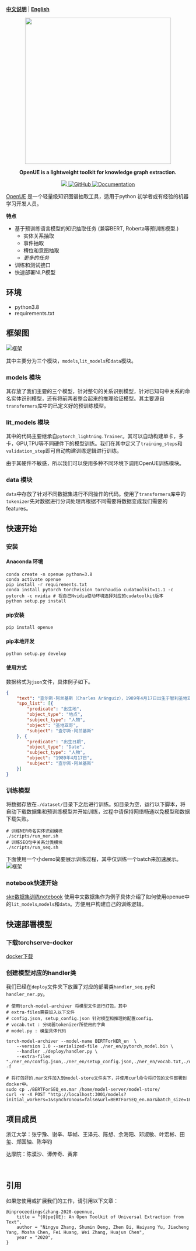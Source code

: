 [**中文说明**](https://github.com/zjunlp/OpenUE/blob/main/README.md) | [**English**](https://github.com/zjunlp/OpenUE/blob/main/README_EN.md)
<p align="center">
    <a href="https://github.com/zjunlp/openue"> <img src="https://github.com/zjunlp/OpenUE/blob/main/imgs/logo.png" width="400"/></a>
</p>

<p align="center">
<strong> OpenUE is a lightweight toolkit for knowledge graph extraction. 
    </strong>
</p>
    <p align="center">
    <a href="https://badge.fury.io/py/openue">
        <img src="https://badge.fury.io/py/openue.svg">
    </a>
    <a href="https://github.com/zjunlp/OpenUE/blob/main/LICENSE">
        <img alt="GitHub" src="https://img.shields.io/github/license/zjunlp/openue.svg?color=green">
    </a>
        <a href="http://openue.top">
        <img alt="Documentation" src="https://img.shields.io/website/http/huggingface.co/transformers/index.html.svg?down_color=red&down_message=offline&up_message=online">
    </a>
</p>

[OpenUE](https://aclanthology.org/2020.emnlp-demos.1/) 是一个轻量级知识图谱抽取工具，适用于python 初学者或有经验的机器学习开发人员。

**特点**


  - 基于预训练语言模型的知识抽取任务 (兼容BERT, Roberta等预训练模型.)
    - 实体关系抽取
    - 事件抽取
    - 槽位和意图抽取
    - <em> 更多的任务 </em>
  - 训练和测试接口
  - 快速部署NLP模型

## 环境

  - python3.8
  - requirements.txt


## 框架图

![框架](./imgs/overview1.png)

其中主要分为三个模块，`models`,`lit_models`和`data`模块。

### models 模块

其存放了我们主要的三个模型，针对整句的关系识别模型，针对已知句中关系的命名实体识别模型，还有将前两者整合起来的推理验证模型。其主要源自`transformers`库中的已定义好的预训练模型。

### lit_models 模块

其中的代码主要继承自`pytorch_lightning.Trainer`。其可以自动构建单卡，多卡，GPU,TPU等不同硬件下的模型训练。我们在其中定义了`training_steps`和`validation_step`即可自动构建训练逻辑进行训练。

由于其硬件不敏感，所以我们可以使用多种不同环境下调用OpenUE训练模块。

### data 模块

`data`中存放了针对不同数据集进行不同操作的代码。使用了`transformers`库中的`tokenizer`先对数据进行分词处理再根据不同需要将数据变成我们需要的features。

## 快速开始

### 安装

#### Anaconda 环境

```
conda create -n openue python=3.8
conda activate openue
pip install -r requirements.txt
conda install pytorch torchvision torchaudio cudatoolkit=11.1 -c pytorch -c nvidia # 视自己Nvidia驱动环境选择对应的cudatoolkit版本
python setup.py install
```

#### pip安装

```shell
pip install openue
```

#### pip本地开发

```shell
python setup.py develop
```

#### 使用方式

数据格式为`json`文件，具体例子如下。

```json
{
	"text": "查尔斯·阿兰基斯（Charles Aránguiz），1989年4月17日出生于智利圣地亚哥，智利职业足球运动员，司职中场，效力于德国足球甲级联赛勒沃库森足球俱乐部",
	"spo_list": [{
		"predicate": "出生地",
		"object_type": "地点",
		"subject_type": "人物",
		"object": "圣地亚哥",
		"subject": "查尔斯·阿兰基斯"
	}, {
		"predicate": "出生日期",
		"object_type": "Date",
		"subject_type": "人物",
		"object": "1989年4月17日",
		"subject": "查尔斯·阿兰基斯"
	}]
}
```

### 训练模型

将数据存放在`./dataset/`目录下之后进行训练。如目录为空，运行以下脚本，将自动下载数据集和预训练模型并开始训练，过程中请保持网络畅通以免模型和数据下载失败。

```shell
# 训练NER命名实体识别模块
./scripts/run_ner.sh
# 训练SEQ句中关系分类模块
./scripts/run_seq.sh
```

下面使用一个小demo简要展示训练过程，其中仅训练一个batch来加速展示。
![框架](./imgs/demo.gif)
### notebook快速开始

[ske数据集训练notebook](https://github.com/zjunlp/OpenUE/blob/pytorch/ske.ipynb)
使用中文数据集作为例子具体介绍了如何使用openue中的`lit_models`,`models`和`data`。方便用户构建自己的训练逻辑。

## 快速部署模型

### 下载torchserve-docker

[docker下载](https://github.com/pytorch/serve/blob/master/docker/README.md)

### 创建模型对应的handler类

我们已经在`deploy`文件夹下放置了对应的部署类`handler_seq.py`和`handler_ner.py`。

```shell
# 使用torch-model-archiver 将模型文件进行打包，其中
# extra-files需要加入以下文件 
# config.json, setup_config.json 针对模型和推理的配置config。 
# vocab.txt : 分词器tokenizer所使用的字典
# model.py : 模型具体代码

torch-model-archiver --model-name BERTForNER_en  \
	--version 1.0 --serialized-file ./ner_en/pytorch_model.bin \
	--handler ./deploy/handler.py \
	--extra-files "./ner_en/config.json,./ner_en/setup_config.json,./ner_en/vocab.txt,./deploy/model.py" -f

# 将打包好的.mar文件加入到model-store文件夹下，并使用curl命令将打包的文件部署到docker中。
sudo cp ./BERTForSEQ_en.mar /home/model-server/model-store/
curl -v -X POST "http://localhost:3001/models?initial_workers=1&synchronous=false&url=BERTForSEQ_en.mar&batch_size=1&max_batch_delay=200"
```
## 项目成员

浙江大学：张宁豫、谢辛、毕帧、王泽元、陈想、余海阳、邓淑敏、叶宏彬、田玺、郑国轴、陈华钧

达摩院：陈漠沙、谭传奇、黄非

<br>

## 引用

如果您使用或扩展我们的工作，请引用以下文章：

```
@inproceedings{zhang-2020-opennue,
    title = "{O}pe{UE}: An Open Toolkit of Universal Extraction from Text",
    author = "Ningyu Zhang, Shumin Deng, Zhen Bi, Haiyang Yu, Jiacheng Yang, Mosha Chen, Fei Huang, Wei Zhang, Huajun Chen",
    year = "2020",
}
```
